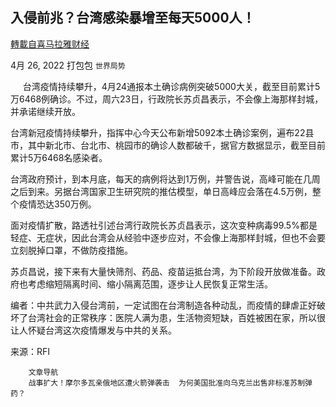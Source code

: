 
## 入侵前兆？台湾感染暴增至每天5000人！
[轉載自喜马拉雅财经](https://himoney.press/infections-in-taiwan-skyrocket-to-5000-per-day/)

4月 26, 2022 打包包 `世界局势` 

&nbsp;&nbsp;&nbsp;&nbsp;
台湾疫情持续攀升，4月24通报本土确诊病例突破5000大关，截至目前累计5万6468例确诊。不过，周六23日，行政院长苏贞昌表示，不会像上海那样封城，并承诺继续开放。



台湾新冠疫情持续攀升，指挥中心今天公布新增5092本土确诊案例，遍布22县市，其中新北市、台北市、桃园市的确诊人数都破千，据官方数据显示，截至目前累计5万6468名感染者。



台湾政府预计，到本月底，每天的病例将达到1万例，并警告说，高峰可能在几周之后到来。另据台湾国家卫生研究院的推估模型，单日高峰应会落在4.5万例，整个疫情恐达350万例。



面对疫情扩散，路透社引述台湾行政院长苏贞昌表示，这次变种病毒99.5%都是轻症、无症状，因此台湾会从经验中逐步应对，不会像上海那样封城，但也不会要立刻脱掉口罩，不做防疫措施。



苏贞昌说，接下来有大量快筛剂、药品、疫苗运抵台湾，为下阶段开放做准备。政府也考虑缩短隔离时间、缩小隔离范围，逐步让人民恢复正常生活。



编者：中共武力入侵台湾前，一定试图在台湾制造各种动乱，而疫情的肆虐正好破坏了台湾社会的正常秩序：医院人满为患，生活物资短缺，百姓被困在家，所以很让人怀疑台湾这次疫情爆发与中共的关系。







来源：RFI
                                                     
                     
                          
                           
                              
                                
                            
            
                              
                                
            
                              
                                


                              
                                

                                  
                          
                    

                
                
	
		文章导航
		战事扩大！摩尔多瓦亲俄地区遭火箭弹袭击  为何美国批准向乌克兰出售非标准苏制弹药？
